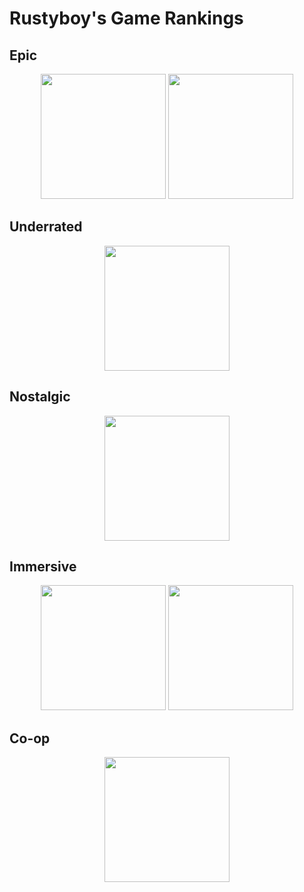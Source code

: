 # Rustyboy's Game Rankings

## Epic

<p align="center">
    <a href="https://www.pcgamingwiki.com/wiki/Fallout_4"><img src="https://thumbnails.pcgamingwiki.com/4/45/Fallout_4_cover.jpg/300px-Fallout_4_cover.jpg" height="200px"></img></a>
    <a href="https://www.pcgamingwiki.com/wiki/The_Witcher_3:_Wild_Hunt"><img src="https://thumbnails.pcgamingwiki.com/a/a4/The_Witcher_3_Wild_Hunt_-_cover.jpg/300px-The_Witcher_3_Wild_Hunt_-_cover.jpg" height="200px"></img></a>
</p>

## Underrated

<p align="center">
    <a href="..\cyberpunk-2077\README.md"><img src="https://github.com/Rustyb0y/youtube/blob/master/cyberpunk-2077/cover.png" height="200px"></img></a>
</p>

## Nostalgic
<p align="center">
    <a href="..\return-to-monkey-island\README.md"><img src="https://github.com/Rustyb0y/youtube/blob/master/return-to-monkey-island/cover.jpg" height="200px"></img></a>
    </p>

## Immersive

<p align="center">
    <a href="..\mafia_de\README.md"><img src="https://github.com/Rustyb0y/youtube/blob/master/mafia_de/cover.jpg" height="200px"></img></a>
    <a href="..\stray\README.md"><img src="https://github.com/Rustyb0y/youtube/blob/master/stray/cover.jpg" height="200px"></img></a>
</p>

## Co-op

<p align="center">
    <a href="..\it-takes-two\README.md"><img src="https://github.com/Rustyb0y/youtube/blob/master/it-takes-two/cover.jpg" height="200px"></img></a>
</p>